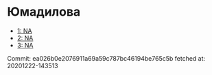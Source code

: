 # Юмадилова
- [1: NA](1.md)
- [2: NA](2.md)
- [3: NA](3.md)

Commit: ea026b0e2076911a69a59c787bc46194be765c5b
 fetched at: 20201222-143513
